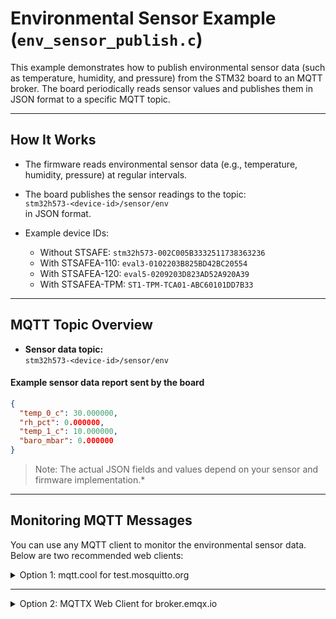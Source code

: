 # Environmental Sensor Example (`env_sensor_publish.c`)

This example demonstrates how to publish environmental sensor data (such as temperature, humidity, and pressure) from the STM32 board to an MQTT broker. The board periodically reads sensor values and publishes them in JSON format to a specific MQTT topic.

---

## How It Works

- The firmware reads environmental sensor data (e.g., temperature, humidity, pressure) at regular intervals.
- The board publishes the sensor readings to the topic:  
  `stm32h573-<device-id>/sensor/env`  
  in JSON format.

- Example device IDs:
    * Without STSAFE: `stm32h573-002C005B3332511738363236`
    * With STSAFEA-110: `eval3-0102203B825BD42BC20554`
    * With STSAFEA-120: `eval5-0209203D823AD52A920A39`
    * With STSAFEA-TPM: `ST1-TPM-TCA01-ABC60101DD7B33`

---

## MQTT Topic Overview

- **Sensor data topic:**  
  `stm32h573-<device-id>/sensor/env`

#### Example sensor data report sent by the board

```json
{ 
  "temp_0_c": 30.000000,
  "rh_pct": 0.000000,
  "temp_1_c": 10.000000,
  "baro_mbar": 0.000000
}
```

>Note: The actual JSON fields and values depend on your sensor and firmware implementation.*
---

## Monitoring MQTT Messages

You can use any MQTT client to monitor the environmental sensor data. Below are two recommended web clients:

<details>
  <summary>Option 1: mqtt.cool for test.mosquitto.org</summary>

1. Open [mqtt.cool](https://testclient-cloud.mqtt.cool/)
2. Connect to `test.mosquitto.org` on port `1883`.
3. Subscribe to the topic:  
   `stm32h573-xxxxxxxxxxxxxxxx/sensor/env`  
   (replace `xxxxxxxxxxxxxxxx` with your board's unique ID, e.g. `stm32h573-002C005B3332511738363236/sensor/env`)
4. You will see messages published by your board.

![alt text](../../../assets/mqtt_cool_sensor_env.png)

</details>

---

<details>
  <summary>Option 2: MQTTX Web Client for broker.emqx.io</summary>

1. Connect to [broker.emqx.io](https://mqttx.app/web-client) on port `8084`.

![alt text](../../../assets/emqx_mqtt_connect.png)

3. Subscribe to the topic:  
   `stm32h573-xxxxxxxxxxxxxxxx/sensor/env`  
   (replace `xxxxxxxxxxxxxxxx` with your board's unique ID, e.g. `stm32h573-002C005B3332511738363236/sensor/env`)
4. You will see messages published by your board.

![alt text](../../../assets/emqx_mqtt_env_publish.png)

---

**Note:**  
Replace `xxxxxxxxxxxxxxxx` with your board's unique device ID (Thing Name).

</details>

